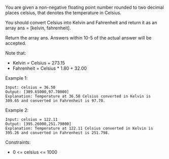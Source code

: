 You are given a non-negative floating point number rounded to two decimal places celsius, that denotes the temperature in Celsius.

You should convert Celsius into Kelvin and Fahrenheit and return it as an array ans = [kelvin, fahrenheit].

Return the array ans. Answers within 10-5 of the actual answer will be accepted.

Note that:
* Kelvin = Celsius + 273.15
* Fahrenheit = Celsius * 1.80 + 32.00

Example 1:
```
Input: celsius = 36.50
Output: [309.65000,97.70000]
Explanation: Temperature at 36.50 Celsius converted in Kelvin is 309.65 and converted in Fahrenheit is 97.70.
```
Example 2:
```
Input: celsius = 122.11
Output: [395.26000,251.79800]
Explanation: Temperature at 122.11 Celsius converted in Kelvin is 395.26 and converted in Fahrenheit is 251.798.
 ```

Constraints:
* 0 <= celsius <= 1000